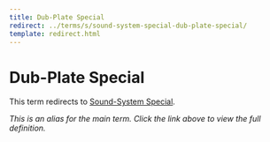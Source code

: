 ```yaml
---
title: Dub-Plate Special
redirect: ../terms/s/sound-system-special-dub-plate-special/
template: redirect.html
---
```


# Dub-Plate Special

This term redirects to [Sound-System Special](../terms/s/sound-system-special-dub-plate-special/).

*This is an alias for the main term. Click the link above to view the full definition.*
